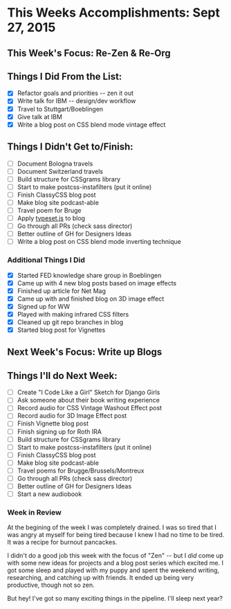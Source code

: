 # This Weeks Accomplishments: Sept 27, 2015

## This Week's Focus: Re-Zen & Re-Org

## Things I Did From the List:

- [x] Refactor goals and priorities -- zen it out
- [x] Write talk for IBM -- design/dev workflow
- [x] Travel to Stuttgart/Boeblingen
- [x] Give talk at IBM
- [x] Write a blog post on CSS blend mode vintage effect

## Things I Didn't Get to/Finish:

- [ ] Document Bologna travels
- [ ] Document Switzerland travels
- [ ] Build structure for CSSgrams library
- [ ] Start to make postcss-instafilters (put it online)
- [ ] Finish ClassyCSS blog post
- [ ] Make blog site podcast-able
- [ ] Travel poem for Bruge
- [ ] Apply [typeset.js](https://blot.im/typeset/) to blog
- [ ] Go through all PRs (check sass director)
- [ ] Better outline of GH for Designers Ideas
- [ ] Write a blog post on CSS blend mode inverting technique

### Additional Things I Did

- [x] Started FED knowledge share group in Boeblingen
- [x] Came up with 4 new blog posts based on image effects
- [x] Finished up article for Net Mag
- [x] Came up with and finished blog on 3D image effect
- [x] Signed up for WW
- [x] Played with making infrared CSS filters
- [x] Cleaned up git repo branches in blog
- [x] Started blog post for Vignettes

## Next Week's Focus: Write up Blogs

## Things I'll do Next Week:

- [ ] Create "I Code Like a Girl" Sketch for Django Girls
- [ ] Ask someone about their book writing experience
- [ ] Record audio for CSS Vintage Washout Effect post
- [ ] Record audio for 3D Image Effect post
- [ ] Finish Vignette blog post
- [ ] Finish signing up for Roth IRA
- [ ] Build structure for CSSgrams library
- [ ] Start to make postcss-instafilters (put it online)
- [ ] Finish ClassyCSS blog post
- [ ] Make blog site podcast-able
- [ ] Travel poems for Brugge/Brussels/Montreux
- [ ] Go through all PRs (check sass director)
- [ ] Better outline of GH for Designers Ideas
- [ ] Start a new audiobook

### Week in Review

At the begining of the week I was completely drained. I was so tired that I was angry at myself for being tired because I knew I had no time to be tired. It was a recipe for burnout pancackes.

I didn't do a good job this week with the focus of "Zen" -- but I *did* come up with some new ideas for projects and a blog post series which excited me. I got some sleep and played with my puppy and spent the weekend writing, researching, and catching up with friends. It ended up being very productive, though not so zen.

But hey! I've got so many exciting things in the pipeline. I'll sleep next year?